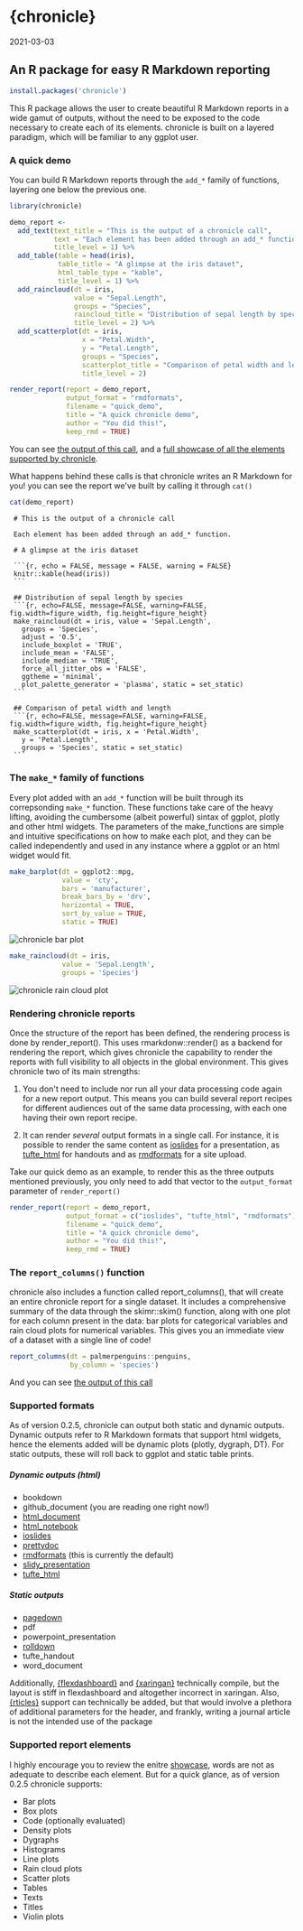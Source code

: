 {chronicle}
================
2021-03-03

## An R package for easy R Markdown reporting

``` r
install.packages('chronicle')
```

This R package allows the user to create beautiful R Markdown reports in
a wide gamut of outputs, without the need to be exposed to the code
necessary to create each of its elements. chronicle is built on a
layered paradigm, which will be familiar to any ggplot user.

### A quick demo

You can build R Markdown reports through the `add_*` family of
functions, layering one below the previous one.

``` r
library(chronicle)

demo_report <-
  add_text(text_title = "This is the output of a chronicle call",
           text = "Each element has been added through an add_* function.",
           title_level = 1) %>%
  add_table(table = head(iris),
            table_title = "A glimpse at the iris dataset",
            html_table_type = "kable",
            title_level = 1) %>%
  add_raincloud(dt = iris,
                value = "Sepal.Length",
                groups = "Species",
                raincloud_title = "Distribution of sepal length by species",
                title_level = 2) %>%
  add_scatterplot(dt = iris,
                  x = "Petal.Width",
                  y = "Petal.Length",
                  groups = "Species",
                  scatterplot_title = "Comparison of petal width and length",
                  title_level = 2)

render_report(report = demo_report,
              output_format = "rmdformats",
              filename = "quick_demo",
              title = "A quick chronicle demo",
              author = "You did this!",
              keep_rmd = TRUE)
```

You can see [the output of this call](https://pheymanss.github.io/chronicle-demos/quick_demo),
and a [full showcase of all the elements supported by chronicle](https://pheymanss.github.io/chronicle-demos/showcase).

What happens behind these calls is that chronicle writes an R Markdown
for you! you can see the report we've built by calling it through
`cat()`

``` r
cat(demo_report)
```

     
     
     # This is the output of a chronicle call
     
     Each element has been added through an add_* function.
     
     # A glimpse at the iris dataset
     
     ```{r, echo = FALSE, message = FALSE, warning = FALSE}
     knitr::kable(head(iris))
     ```
     
     ## Distribution of sepal length by species
     ```{r, echo=FALSE, message=FALSE, warning=FALSE, fig.width=figure_width, fig.height=figure_height}
     make_raincloud(dt = iris, value = 'Sepal.Length',
       groups = 'Species',
       adjust = '0.5',
       include_boxplot = 'TRUE',
       include_mean = 'FALSE',
       include_median = 'TRUE',
       force_all_jitter_obs = 'FALSE',
       ggtheme = 'minimal',
       plot_palette_generator = 'plasma', static = set_static)
     ```
     
     ## Comparison of petal width and length
     ```{r, echo=FALSE, message=FALSE, warning=FALSE, fig.width=figure_width, fig.height=figure_height}
     make_scatterplot(dt = iris, x = 'Petal.Width',
       y = 'Petal.Length',
       groups = 'Species', static = set_static)
     ```

### The `make_*` family of functions

Every plot added with an `add_*` function will be built through its
correpsonding `make_*` function. These functions take care of the heavy
lifting, avoiding the cumbersome (albeit powerful) sintax of ggplot,
plotly and other html widgets. The parameters of the make\_functions are
simple and intuitive specifications on how to make each plot, and they
can be called independently and used in any instance where a ggplot or
an html widget would fit.

``` r
make_barplot(dt = ggplot2::mpg,
             value = 'cty',
             bars = 'manufacturer',
             break_bars_by = 'drv',
             horizontal = TRUE,
             sort_by_value = TRUE,
             static = TRUE)
```

![chronicle bar plot](https://raw.githubusercontent.com/pheymanss/chronicle/master/readme1.png)

``` r
make_raincloud(dt = iris,
             value = 'Sepal.Length',
             groups = 'Species')
```

![chronicle rain cloud plot](https://raw.githubusercontent.com/pheymanss/chronicle/master/readme2.png)

### Rendering chronicle reports

Once the structure of the report has been defined, the rendering process
is done by render\_report(). This uses rmarkdonw::render() as a backend
for rendering the report, which gives chronicle the capability to render
the reports with full visibility to all objects in the global
environment. This gives chronicle two of its main strengths:

1.  You don't need to include nor run all your data processing code
    again for a new report output. This means you can build several
    report recipes for different audiences out of the same data
    processing, with each one having their own report recipe.

2.  It can render *several* output formats in a single call. For
    instance, it is possible to render the same content as
    [ioslides](https://garrettgman.github.io/rmarkdown/ioslides_presentation_format.html)
    for a presentation, as
    [tufte\_html](https://rstudio.github.io/tufte/) for handouts and as
    [rmdformats](https://github.com/juba/rmdformats) for a site upload.

Take our quick demo as an example, to render this as the three outputs
mentioned previously, you only need to add that vector to the
`output_format` parameter of `render_report()`

``` r
render_report(report = demo_report,
              output_format = c("ioslides", "tufte_html", "rmdformats"),
              filename = "quick_demo",
              title = "A quick chronicle demo",
              author = "You did this!",
              keep_rmd = TRUE)
```

### The `report_columns()` function

chronicle also includes a function called report\_columns(), that will
create an entire chronicle report for a single dataset. It includes a
comprehensive summary of the data through the skimr::skim() function,
along with one plot for each column present in the data: bar plots for
categorical variables and rain cloud plots for numerical variables. This
gives you an immediate view of a dataset with a single line of code!

``` r
report_columns(dt = palmerpenguins::penguins,
               by_column = 'species')
```

And you can see [the output of this
call](https://pheymanss.github.io/chronicle-demos/report_columns)

### Supported formats

As of version 0.2.5, chronicle can output both static and dynamic
outputs. Dynamic outputs refer to R Markdown formats that support html
widgets, hence the elements added will be dynamic plots (plotly,
dygraph, DT). For static outputs, these will roll back to ggplot and
static table prints.

##### Dynamic outputs (html)

-   bookdown
-   github\_document (you are reading one right now!)
-   [html\_document](https://pheymanss.github.io/chronicle-demos/outputs/output_html_document)
-   [html\_notebook](https://pheymanss.github.io/chronicle-demos/outputs/output_html_notebook.nb.html)
-   [ioslides](https://pheymanss.github.io/chronicle-demos/outputs/output_ioslides)
-   [prettydoc](https://pheymanss.github.io/chronicle-demos/outputs/output_prettydoc)
-   [rmdformats](https://pheymanss.github.io/chronicle-demos/outputs/output_rmdformats)
    (this is currently the default)
-   [slidy\_presentation](https://pheymanss.github.io/chronicle-demos/outputs/output_slidy_presentation)
-   [tufte\_html](https://pheymanss.github.io/chronicle-demos/outputs/output_tufte_html)

##### Static outputs

-   [pagedown](https://pheymanss.github.io/chronicle-demos/outputs/output_pagedown)
-   pdf
-   powerpoint\_presentation
-   [rolldown](https://pheymanss.github.io/chronicle-demos/outputs/output_rolldown)
-   tufte\_handout
-   word\_document

Additionally,
[{flexdashboard}](https://rmarkdown.rstudio.com/flexdashboard/) and
[{xaringan}](https://slides.yihui.org/xaringan/#1) technically compile,
but the layout is stiff in flexdashboard and altogether incorrect in
xaringan. Also, [{rticles}](https://github.com/rstudio/rticles) support
can technically be added, but that would involve a plethora of
additional parameters for the header, and frankly, writing a journal
article is not the intended use of the package

### Supported report elements

I highly encourage you to review the enitre
[showcase](https://pheymanss.github.io/chronicle-demos/showcase), words
are not as adequate to describe each element. But for a quick glance, as
of version 0.2.5 chronicle supports:

-   Bar plots
-   Box plots
-   Code (optionally evaluated)
-   Density plots
-   Dygraphs
-   Histograms
-   Line plots
-   Rain cloud plots
-   Scatter plots
-   Tables
-   Texts
-   Titles
-   Violin plots
